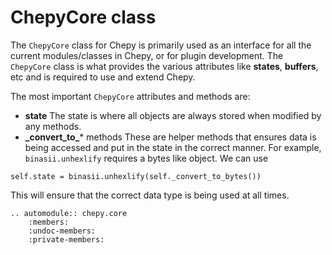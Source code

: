 # ChepyCore class

The `ChepyCore` class for Chepy is primarily used as an interface for all the current modules/classes in Chepy, or for plugin development. The `ChepyCore` class is what provides the various attributes like **states**, **buffers**, etc and is required to use and extend Chepy.

The most important `ChepyCore` attributes and methods are:
- **state** The state is where all objects are always stored when modified by any methods. 
- **\_convert_to_*** methods These are helper methods that ensures data is being accessed and put in the state in the correct manner. For example, `binasii.unhexlify` requires a bytes like object. We can use 
```
self.state = binasii.unhexlify(self._convert_to_bytes())
```
This will ensure that the correct data type is being used at all times.

```eval_rst
.. automodule:: chepy.core
    :members:
    :undoc-members:
    :private-members:
```
